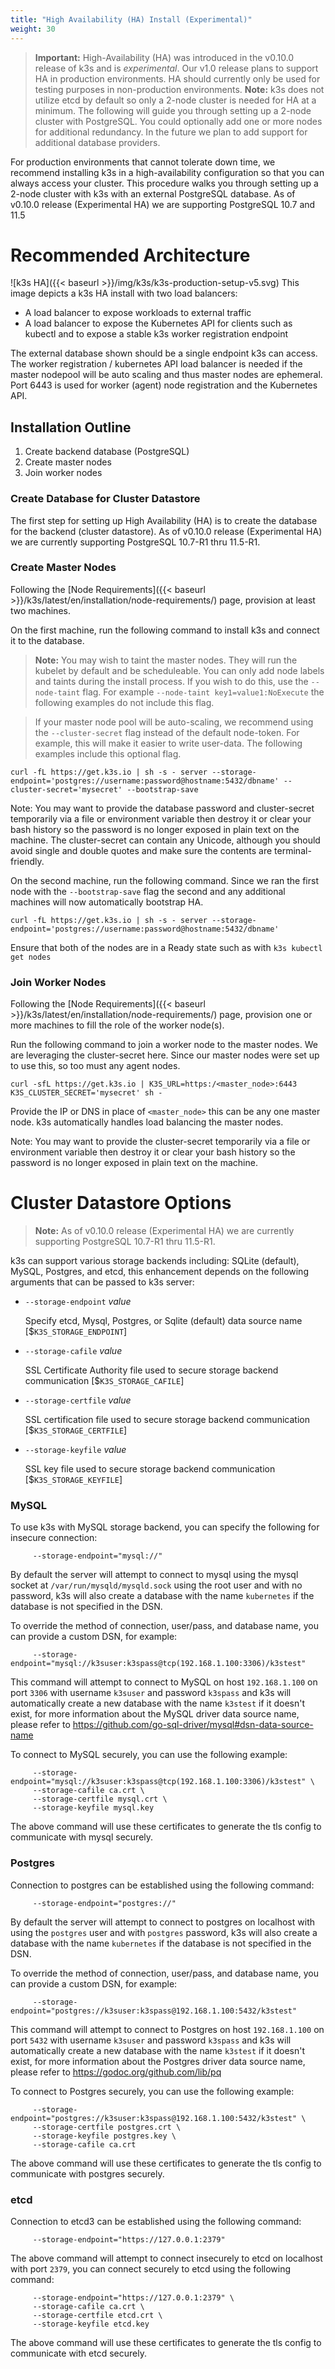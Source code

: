```yaml
---
title: "High Availability (HA) Install (Experimental)"
weight: 30
---
```


>**Important:** High-Availability (HA) was introduced in the v0.10.0 release of k3s and is _experimental_. Our v1.0 release plans to support HA in production environments. HA should currently only be used for testing purposes in non-production environments.
>**Note:** k3s does not utilize etcd by default so only a 2-node cluster is needed for HA at a minimum. The following will guide you through setting up a 2-node cluster with PostgreSQL. You could optionally add one or more nodes for additional redundancy. In the future we plan to add support for additional database providers.

For production environments that cannot tolerate down time, we recommend installing k3s in a high-availability configuration so that you can always access your cluster. This procedure walks you through setting up a 2-node cluster with k3s with an external PostgreSQL database. As of v0.10.0 release (Experimental HA) we are supporting PostgreSQL 10.7 and 11.5

# Recommended Architecture
![k3s HA]({{< baseurl >}}/img/k3s/k3s-production-setup-v5.svg)
This image depicts a k3s HA install with two load balancers:

* A load balancer to expose workloads to external traffic
* A load balancer to expose the Kubernetes API for clients such as kubectl and to expose a stable k3s worker registration endpoint

The external database shown should be a single endpoint k3s can access. The worker registration / kubernetes API load balancer is needed if the master nodepool will be auto scaling and thus master nodes are ephemeral. Port 6443 is used for worker (agent) node registration and the Kubernetes API.

Installation Outline
--------------------
1. Create backend database (PostgreSQL)
2. Create master nodes
3. Join worker nodes

### Create Database for Cluster Datastore
The first step for setting up High Availability (HA) is to create the database for the backend (cluster datastore). As of v0.10.0 release (Experimental HA) we are currently supporting PostgreSQL 10.7-R1 thru 11.5-R1.

### Create Master Nodes
Following the [Node Requirements]({{< baseurl >}}/k3s/latest/en/installation/node-requirements/) page, provision at least two machines.

On the first machine, run the following command to install k3s and connect it to the database.

>**Note:** You may wish to taint the master nodes. They will run the kubelet by default and be scheduleable. You can only add node labels and taints during the install process. If you wish to do this, use the `--node-taint` flag. For example `--node-taint key1=value1:NoExecute` the following examples do not include this flag.

>If your master node pool will be auto-scaling, we recommend using the `--cluster-secret` flag instead of the default node-token. For example, this will make it easier to write user-data. The following examples include this optional flag.

```
curl -fL https://get.k3s.io | sh -s - server --storage-endpoint='postgres://username:password@hostname:5432/dbname' --cluster-secret='mysecret' --bootstrap-save
```
Note: You may want to provide the database password and cluster-secret temporarily via a file or environment variable then destroy it or clear your bash history so the password is no longer exposed in plain text on the machine. The cluster-secret can contain any Unicode, although you should avoid single and double quotes and make sure the contents are terminal-friendly.

On the second machine, run the following command. Since we ran the first node with the `--bootstrap-save` flag the second and any additional machines will now automatically bootstrap HA.

```
curl -fL https://get.k3s.io | sh -s - server --storage-endpoint='postgres://username:password@hostname:5432/dbname'
```

Ensure that both of the nodes are in a Ready state such as with `k3s kubectl get nodes`

### Join Worker Nodes
Following the [Node Requirements]({{< baseurl >}}/k3s/latest/en/installation/node-requirements/) page, provision one or more machines to fill the role of the worker node(s).

Run the following command to join a worker node to the master nodes. We are leveraging the cluster-secret here. Since our master nodes were set up to use this, so too must any agent nodes.

```
curl -sfL https://get.k3s.io | K3S_URL=https:/<master_node>:6443 K3S_CLUSTER_SECRET='mysecret' sh -
```

Provide the IP or DNS in place of `<master_node>` this can be any one master node. k3s automatically handles load balancing the master nodes.

Note: You may want to provide the cluster-secret temporarily via a file or environment variable then destroy it or clear your bash history so the password is no longer exposed in plain text on the machine.

# Cluster Datastore Options

>**Note:** As of v0.10.0 release (Experimental HA) we are currently supporting PostgreSQL 10.7-R1 thru 11.5-R1.

k3s can support various storage backends including: SQLite (default), MySQL, Postgres, and etcd, this enhancement depends on the following arguments that can be passed to k3s server:

* `--storage-endpoint` _value_

    Specify etcd, Mysql, Postgres, or Sqlite (default) data source name [$`K3S_STORAGE_ENDPOINT`]

* `--storage-cafile` _value_

    SSL Certificate Authority file used to secure storage backend communication [$`K3S_STORAGE_CAFILE`]

* `--storage-certfile` _value_

    SSL certification file used to secure storage backend communication [$`K3S_STORAGE_CERTFILE`]

* `--storage-keyfile` _value_

    SSL key file used to secure storage backend communication [$`K3S_STORAGE_KEYFILE`]

### MySQL

To use k3s with MySQL storage backend, you can specify the following for insecure connection:

```
     --storage-endpoint="mysql://"
```
By default the server will attempt to connect to mysql using the mysql socket at `/var/run/mysqld/mysqld.sock` using the root user and with no password, k3s will also create a database with the name `kubernetes` if the database is not specified in the DSN.

To override the method of connection, user/pass, and database name, you can provide a custom DSN, for example:

```
     --storage-endpoint="mysql://k3suser:k3spass@tcp(192.168.1.100:3306)/k3stest"
```

This command will attempt to connect to MySQL on host `192.168.1.100` on port `3306` with username `k3suser` and password `k3spass` and k3s will automatically create a new database with the name `k3stest` if it doesn't exist, for more information about the MySQL driver data source name, please refer to https://github.com/go-sql-driver/mysql#dsn-data-source-name

To connect to MySQL securely, you can use the following example:
```
     --storage-endpoint="mysql://k3suser:k3spass@tcp(192.168.1.100:3306)/k3stest" \
     --storage-cafile ca.crt \
     --storage-certfile mysql.crt \
     --storage-keyfile mysql.key
```
The above command will use these certificates to generate the tls config to communicate with mysql securely.


### Postgres

Connection to postgres can be established using the following command:

```
     --storage-endpoint="postgres://"
```

By default the server will attempt to connect to postgres on localhost with using the `postgres` user and with `postgres` password, k3s will also create a database with the name `kubernetes` if the database is not specified in the DSN.

To override the method of connection, user/pass, and database name, you can provide a custom DSN, for example:

```
     --storage-endpoint="postgres://k3suser:k3spass@192.168.1.100:5432/k3stest"
```

This command will attempt to connect to Postgres on host `192.168.1.100` on port `5432` with username `k3suser` and password `k3spass` and k3s will automatically create a new database with the name `k3stest` if it doesn't exist, for more information about the Postgres driver data source name, please refer to https://godoc.org/github.com/lib/pq

To connect to Postgres securely, you can use the following example:

```
     --storage-endpoint="postgres://k3suser:k3spass@192.168.1.100:5432/k3stest" \
     --storage-certfile postgres.crt \
     --storage-keyfile postgres.key \
     --storage-cafile ca.crt
```

The above command will use these certificates to generate the tls config to communicate with postgres securely.

### etcd

Connection to etcd3 can be established using the following command:

```
     --storage-endpoint="https://127.0.0.1:2379"
```
The above command will attempt to connect insecurely to etcd on localhost with port `2379`, you can connect securely to etcd using the following command:

```
     --storage-endpoint="https://127.0.0.1:2379" \
     --storage-cafile ca.crt \
     --storage-certfile etcd.crt \
     --storage-keyfile etcd.key
```

The above command will use these certificates to generate the tls config to communicate with etcd securely.

